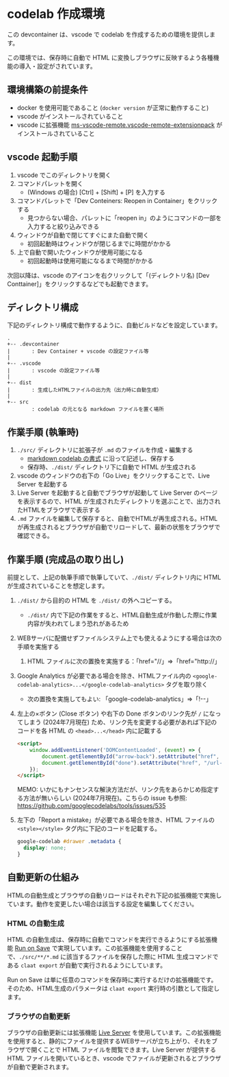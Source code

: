# codelab 作成環境

この devcontainer は、vscode で codelab を作成するための環境を提供します。

この環境では、保存時に自動で HTML に変換しブラウザに反映するよう各種機能の導入・設定がされています。

## 環境構築の前提条件

- docker を使用可能であること (`docker version` が正常に動作すること)
- vscode がインストールされていること
- vscode に拡張機能 [ms-vscode-remote.vscode-remote-extensionpack](https://marketplace.visualstudio.com/items?itemName=ms-vscode-remote.vscode-remote-extensionpack) がインストールされていること

## vscode 起動手順

1. vscode でこのディレクトリを開く
2. コマンドパレットを開く
    - (Windows の場合) [Ctrl] + [Shift] + [P] を入力する
3. コマンドパレットで「Dev Conteiners: Reopen in Container」をクリックする
    - 見つからない場合、パレットに「reopen in」のようにコマンドの一部を入力すると絞り込みできる
4. ウィンドウが自動で閉じてすぐにまた自動で開く
    - 初回起動時はウィンドウが閉じるまでに時間がかかる
5. 上で自動で開いたウィンドウが使用可能になる
    - 初回起動時は使用可能になるまで時間がかかる

次回以降は、vscode のアイコンを右クリックして「(ディレクトリ名) [Dev Conttainer]」をクリックするなどでも起動できます。

## ディレクトリ構成

下記のディレクトリ構成で動作するように、自動ビルドなどを設定しています。

```plain
.
+-- .devcontainer
|       : Dev Container + vscode の設定ファイル等
|
+-- .vscode
|       : vscode の設定ファイル等
|
+-- dist
|       : 生成したHTMLファイルの出力先（出力時に自動生成）
|
+-- src
        : codelab の元となる markdown ファイルを置く場所
```

## 作業手順 (執筆時)

1. `./src/` ディレクトリに拡張子が `.md` のファイルを作成・編集する
    - [markdown codelab の書式](https://github.com/googlecodelabs/tools/tree/main/claat/parser/md) に沿って記述し、保存する
    - 保存時、`./dist/` ディレクトリ下に自動で HTML が生成される
2. vscode のウィンドウの右下の「Go Live」をクリックすることで、Live Server を起動する
3. Live Server を起動すると自動でブラウザが起動して Live Server のページを表示するので、HTML が生成されたディレクトリを選ぶことで、出力されたHTMLをブラウザで表示する
4. `.md` ファイルを編集して保存すると、自動でHTMLが再生成される。HTMLが再生成されるとブラウザが自動でリロードして、最新の状態をブラウザで確認できる。

## 作業手順 (完成品の取り出し)

前提として、上記の執筆手順で執筆していて、`./dist/` ディレクトリ内に HTML が生成されていることを想定します。

1. `./dist/` から目的の HTML を `./dist/` の外へコピーする。

    - `./dist/` 内で下記の作業をすると、HTML自動生成が作動した際に作業内容が失われてしまう恐れがあるため

2. WEBサーバに配備せずファイルシステム上でも使えるようにする場合は次の手順を実施する

    1. HTML ファイルに次の置換を実施する：「href="//」⇒「href="http://」

3. Google Analytics が必要である場合を除き、HTMLファイル内の `<google-codelab-analytics>...</google-codelab-analytics>` タグを取り除く

    - 次の置換を実施してもよい: 「google-codelab-analytics」⇒「!--」

4. 左上の×ボタン (Close ボタン) や右下の Done ボタンのリンク先が `/` になってしまう (2024年7月現在) ため、リンク先を変更する必要があれば下記のコードを各 HTML の `<head>...</head>` 内に記載する

    ```html
    <script>
        window.addEventListener('DOMContentLoaded', (event) => {
            document.getElementById("arrow-back").setAttribute("href", "/url-on-close");
            document.getElementById("done").setAttribute("href", "/url-on-done");
        });
    </script>
    ```

    MEMO: いかにもナンセンスな解決方法だが、リンク先をあらかじめ指定する方法が無いらしい (2024年7月現在)。こちらの issue も参照: <https://github.com/googlecodelabs/tools/issues/535>

5. 左下の「Report a mistake」が必要である場合を除き、HTML ファイルの `<style></style>` タグ内に下記のコードを記載する。

    ```css
    google-codelab #drawer .metadata {
      display: none;
    }
    ```

## 自動更新の仕組み

HTMLの自動生成とブラウザの自動リロードはそれぞれ下記の拡張機能で実施しています。動作を変更したい場合は該当する設定を編集してください。

### HTML の自動生成

HTML の自動生成は、保存時に自動でコマンドを実行できるようにする拡張機能 [Run on Save](https://marketplace.visualstudio.com/items?itemName=pucelle.run-on-save) で実現しています。この拡張機能を使用することで、`./src/**/*.md` に該当するファイルを保存した際に HTML 生成コマンドである `claat export` が自動で実行されるようにしています。

Run on Save は単に任意のコマンドを保存時に実行するだけの拡張機能です。そのため、HTML生成のパラメータは `claat export` 実行時の引数として指定します。

### ブラウザの自動更新

ブラウザの自動更新には拡張機能 [Live Server](https://marketplace.visualstudio.com/items?itemName=ritwickdey.LiveServer) を使用しています。この拡張機能を使用すると、静的にファイルを提供するWEBサーバが立ち上がり、それをブラウザで開くことで HTML ファイルを閲覧できます。Live Server が提供する HTML ファイルを開いているとき、vscode でファイルが更新されるとブラウザが自動で更新されます。
